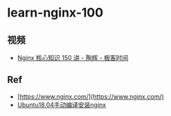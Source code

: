 # learn-nginx-100


## 视频

* [Nginx 核心知识 150 讲 - 陶辉 - 极客时间](./100020301-65086/)

## Ref

* [https://www.nginx.com/](https://www.nginx.com/)
* [Ubuntu18.04手动编译安装nginx](https://blog.csdn.net/A156348933/article/details/85335089)